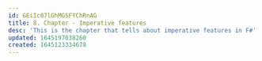 ```yaml
---
id: GEiIc07lGhMGSFYChRnAG
title: 8. Chapter - Imperative features
desc: 'This is the chapter that tells about imperative features in F#'
updated: 1645197038260
created: 1645123334678
---
```



